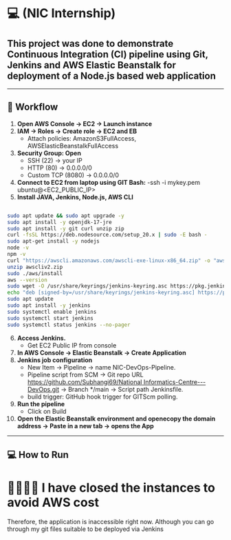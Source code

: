  # 💻 (NIC Internship)

## This project was done to demonstrate Continuous Integration (CI) pipeline using Git, Jenkins and AWS Elastic Beanstalk for deployment of a Node.js based web application
---

## 🏢 Workflow

1. **Open AWS Console → EC2 → Launch instance**  
2. **IAM → Roles → Create role → EC2 and EB**
   - Attach policies: AmazonS3FullAccess, AWSElasticBeanstalkFullAccess  
3. **Security Group: Open**
   - SSH (22) → your IP 
   - HTTP (80) → 0.0.0.0/0
   - Custom TCP (8080) → 0.0.0.0/0 
4. **Connect to EC2 from laptop using GIT Bash:**
    -ssh -i mykey.pem ubuntu@<EC2_PUBLIC_IP> 
5. **Install JAVA, Jenkins, Node.js, AWS CLI**

   
```bash

sudo apt update && sudo apt upgrade -y
sudo apt install -y openjdk-17-jre
sudo apt install -y git curl unzip zip
curl -fsSL https://deb.nodesource.com/setup_20.x | sudo -E bash -
sudo apt-get install -y nodejs
node -v
npm -v
curl "https://awscli.amazonaws.com/awscli-exe-linux-x86_64.zip" -o "awscliv2.zip"
unzip awscliv2.zip
sudo ./aws/install
aws --version
sudo wget -O /usr/share/keyrings/jenkins-keyring.asc https://pkg.jenkins.io/debian/jenkins.io-2023.key
echo "deb [signed-by=/usr/share/keyrings/jenkins-keyring.asc] https://pkg.jenkins.io/debian binary/" | sudo tee /etc/apt/sources.list.d/jenkins.list > /dev/null
sudo apt update
sudo apt install -y jenkins
sudo systemctl enable jenkins
sudo systemctl start jenkins
sudo systemctl status jenkins --no-pager
```

    
6. **Access Jenkins.**
    - Get EC2 Public IP from console
7. **In AWS Console → Elastic Beanstalk → Create Application**  
8. **Jenkins job configuration**  
    -  New Item → Pipeline → name NIC-DevOps-Pipeline. 
    - Pipeline script from SCM → Git repo URL [https://github.com/Subhangi69/National Informatics-Centre---DevOps.git](https://github.com/Subhangi69/National-Informatics-Centre---DevOps.git ) → Branch */main → Script path Jenkinsfile. 
    - build trigger: GitHub hook trigger for GITScm polling. 
9. **Run the pipeline**
    - Click on Build  
10. **Open the Elastic Beanstalk environment and openecopy the domain address → Paste in a new tab → opens the App**

---

## 💻 How to Run

# 🙇‍♂️🙇‍♂️ I have closed the instances to avoid AWS cost  
Therefore, the application is inaccessible right now. Although you can go through my git files suitable to be deployed via Jenkins
